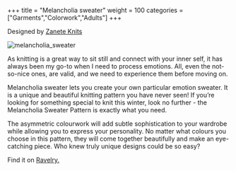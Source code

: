 +++
title = "Melancholia sweater"
weight = 100
categories = ["Garments","Colorwork","Adults"]
+++

Designed by [Zanete Knits](https://www.ravelry.com/designers/zanete-knits)

![melancholia_sweater](/images/melancholia_sweater.jpg)

As knitting is a great way to sit still and connect with your inner self, it has always been my go-to when I need to process emotions. All, even the not-so-nice ones, are valid, and we need to experience them before moving on.

<!--more-->

Melancholia sweater lets you create your own particular emotion sweater. It is a unique and beautiful knitting pattern you have never seen! If you’re looking for something special to knit this winter, look no further - the Melancholia Sweater Pattern is exactly what you need.

The asymmetric colourwork will add subtle sophistication to your wardrobe while allowing you to express your personality. No matter what colours you choose in this pattern, they will come together beautifully and make an eye-catching piece. Who knew truly unique designs could be so easy?

Find it on [Ravelry.](https://www.ravelry.com/patterns/library/melancholia-sweater)